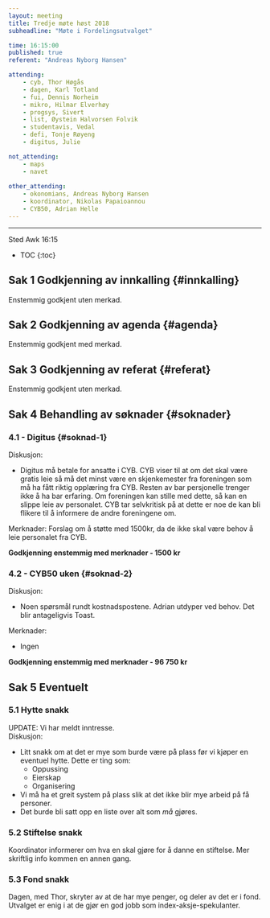 ```yaml
---
layout: meeting
title: Tredje møte høst 2018
subheadline: "Møte i Fordelingsutvalget"

time: 16:15:00
published: true
referent: "Andreas Nyborg Hansen"

attending:
    - cyb, Thor Høgås
    - dagen, Karl Totland
    - fui, Dennis Norheim
    - mikro, Hilmar Elverhøy
    - progsys, Sivert
    - list, Øystein Halvorsen Folvik 
    - studentavis, Vedal
    - defi, Tonje Røyeng 
    - digitus, Julie 

not_attending:
    - maps
    - navet
  
other_attending:
    - okonomians, Andreas Nyborg Hansen
    - koordinator, Nikolas Papaioannou
    - CYB50, Adrian Helle
---
```



---

Sted Awk 16:15

* TOC
{:toc}


## Sak 1 Godkjenning av innkalling {#innkalling}
Enstemmig godkjent uten merkad.

## Sak 2 Godkjenning av agenda {#agenda}
Enstemmig godkjent med merkad.

## Sak 3 Godkjenning av referat {#referat}
Enstemmig godkjent uten merkad.

## Sak 4 Behandling av søknader {#soknader}

### 4.1 -  Digitus {#soknad-1}
Diskusjon:
- Digitus må betale for ansatte i CYB. CYB viser til at om det skal være gratis leie så må det minst være en skjenkemester fra foreningen som må ha fått riktig opplæring fra CYB. Resten av bar persjonelle trenger ikke å ha bar erfaring. Om foreningen kan stille med dette, så kan en slippe leie av personalet. CYB tar selvkritisk på at dette er noe de kan bli flikere til å informere de andre foreningene om. 

Merknader:
Forslag om å støtte med 1500kr, da de ikke skal være behov å leie personalet fra CYB.

**Godkjenning enstemmig med merknader - 1500 kr** 
 

### 4.2 -  CYB50 uken {#soknad-2}
Diskusjon:
- Noen spørsmål rundt kostnadspostene. Adrian utdyper ved behov. Det blir antageligvis Toast. 

Merknader:
- Ingen

**Godkjenning enstemmig med merknader - 96 750 kr** 
  

## Sak 5 Eventuelt
### 5.1 Hytte snakk 

UPDATE: Vi har meldt inntresse.  
Diskusjon:
- Litt snakk om at det er mye som burde være på plass før vi kjøper en eventuel hytte. Dette er ting som:
    - Oppussing
    - Eierskap
    - Organisering
- Vi må ha et greit system på plass slik at det ikke blir mye arbeid på få personer. 
- Det burde bli satt opp en liste over alt som *må* gjøres. 

### 5.2 Stiftelse snakk
Koordinator informerer om hva en skal gjøre for å danne en stiftelse. Mer skriftlig info kommen en annen gang.

### 5.3 Fond snakk
Dagen, med Thor, skryter av at de har mye penger, og deler av det er i fond. Utvalget er enig i at de gjør en god jobb som index-aksje-spekulanter. 
